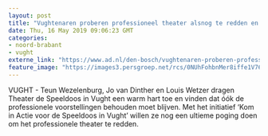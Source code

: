 ```yaml
---
layout: post
title: "Vughtenaren proberen professioneel theater alsnog te redden en zijn actie gestart"
date: Thu, 16 May 2019 09:06:23 GMT
categories: 
- noord-brabant 
- vught 
externe_link: "https://www.ad.nl/den-bosch/vughtenaren-proberen-professioneel-theater-alsnog-te-redden-en-zijn-actie-gestart~a26cd7e5/"
feature_image: "https://images3.persgroep.net/rcs/0NUhFohbnMer8iffe1V764mpxWE/diocontent/145787549/_fitwidth/400/?appId=21791a8992982cd8da851550a453bd7f&quality=0.7"
---
```


VUGHT - Teun Wezelenburg, Jo van Dinther en Louis Wetzer dragen Theater de Speeldoos in Vught een warm hart toe en vinden dat óók de professionele voorstellingen behouden moet blijven. Met het initiatief ‘Kom in Actie voor de Speeldoos in Vught’ willen ze nog een ultieme poging doen om het professionele theater te redden.
